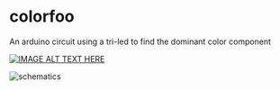 # colorfoo
An arduino circuit using a tri-led to find the dominant color component

[![IMAGE ALT TEXT HERE](https://img.youtube.com/vi/uHwCkeWf69Y/0.jpg)](https://www.youtube.com/watch?v=uHwCkeWf69Y)

![schematics](https://user-images.githubusercontent.com/692124/36289250-4d8c236a-12bf-11e8-92b2-324464f43167.png)
